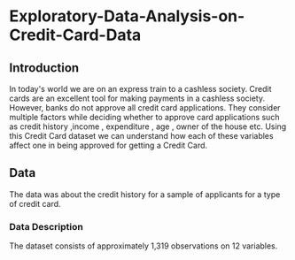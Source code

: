 # Exploratory-Data-Analysis-on-Credit-Card-Data

## Introduction 

In today's world we are on an express train to a cashless society. Credit cards are an
excellent tool for making payments in a cashless society. However, banks do not approve
all credit card applications. They consider multiple factors while deciding whether to
approve card applications such as credit history ,income , expenditure , age , owner of the
house etc.
Using this Credit Card dataset we can understand how each of these variables affect one in
being approved for getting a Credit Card.

## Data

The data was about the credit history for a sample of applicants for a type of credit card.

### Data Description 

The dataset consists of approximately 1,319 observations on 12 variables.


















